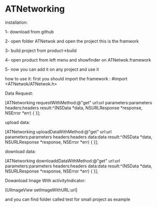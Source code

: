 # ATNetworking

installation:

1- download from github

2- open folder ATNetwok and open the project this is the framwork 

3- build project from product->build

4- open product from left menu and showfinder on ATNetwok.framework

5- now you can add it on any project and use it 

how to use it:
first you should import the framework : #import <ATNetwok/ATNetwok.h>

Data Request:

[ATNetworking requestWithMethod:@"get" url:url parameters:parameters headers:headers result:^(NSData *data, NSURLResponse *response, NSError *err) { }];


upload data:

[ATNetworking uploadDataWithMethod:@"get" url:url parameters:parameters headers:headers data:data result:^(NSData *data, NSURLResponse *response, NSError *err) {  }];
    
download data:

[ATNetworking downloaddDataWithMethod:@"get" url:url parameters:parameters headers:headers data:data result:^(NSData *data, NSURLResponse *response, NSError *err) {  }];
    
    
 Dowanload Image With activityIndicator:
 
 [UIImageView setImageWithURL:url]
 
 and you can find folder called test for small project as example 
